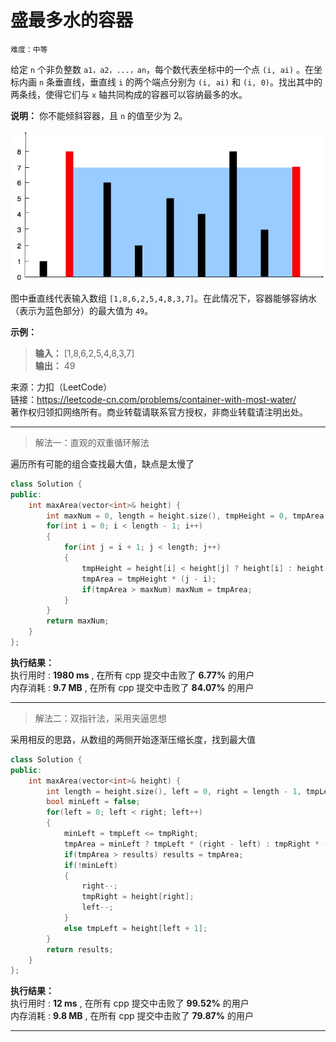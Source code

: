 # 盛最多水的容器 #  
`难度：中等` 
 
给定 `n` 个非负整数 `a1，a2，...，an`，每个数代表坐标中的一个点 `(i, ai)` 。在坐标内画 `n` 条垂直线，垂直线 `i` 的两个端点分别为 `(i, ai)` 和 `(i, 0)`。找出其中的两条线，使得它们与 `x` 轴共同构成的容器可以容纳最多的水。

**说明：**  你不能倾斜容器，且 `n` 的值至少为 2。  

![pic](./pic/question_11.jpg "示意图")  

图中垂直线代表输入数组 `[1,8,6,2,5,4,8,3,7]`。在此情况下，容器能够容纳水（表示为蓝色部分）的最大值为 `49`。  

**示例：**  
>**输入：** [1,8,6,2,5,4,8,3,7]  
>**输出：** 49  

来源：力扣（LeetCode）  
链接：https://leetcode-cn.com/problems/container-with-most-water/  
著作权归领扣网络所有。商业转载请联系官方授权，非商业转载请注明出处。  

---  

>解法一：直观的双重循环解法  

遍历所有可能的组合查找最大值，缺点是太慢了  
```C++
class Solution {
public:
    int maxArea(vector<int>& height) {
        int maxNum = 0, length = height.size(), tmpHeight = 0, tmpArea = 0;
        for(int i = 0; i < length - 1; i++)
        {
            for(int j = i + 1; j < length; j++)
            {
                tmpHeight = height[i] < height[j] ? height[i] : height[j];
                tmpArea = tmpHeight * (j - i);
                if(tmpArea > maxNum) maxNum = tmpArea;
            }
        }
        return maxNum;
    }
};
```  

**执行结果：**  
执行用时 : **1980 ms** , 在所有 cpp 提交中击败了 **6.77%** 的用户  
内存消耗 : **9.7 MB** , 在所有 cpp 提交中击败了 **84.07%** 的用户  

---  

>解法二：双指针法，采用夹逼思想  

采用相反的思路，从数组的两侧开始逐渐压缩长度，找到最大值  
```C++
class Solution {
public:
    int maxArea(vector<int>& height) {
        int length = height.size(), left = 0, right = length - 1, tmpLeft = height[left], tmpRight = height[right], results = 0, tmpArea = 0;
        bool minLeft = false;
        for(left = 0; left < right; left++)
        {
            minLeft = tmpLeft <= tmpRight;
            tmpArea = minLeft ? tmpLeft * (right - left) : tmpRight * (right - left);
            if(tmpArea > results) results = tmpArea;
            if(!minLeft)
            {
                right--;
                tmpRight = height[right];
                left--;
            }
            else tmpLeft = height[left + 1];
        }
        return results;
    }
};
```  

**执行结果：**  
执行用时 : **12 ms** , 在所有 cpp 提交中击败了 **99.52%** 的用户  
内存消耗 : **9.8 MB** , 在所有 cpp 提交中击败了 **79.87%** 的用户  

---  